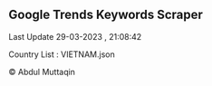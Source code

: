 

## Google Trends Keywords Scraper 
 
Last Update 29-03-2023 , 21:08:42

Country List :
VIETNAM.json



© Abdul Muttaqin 
